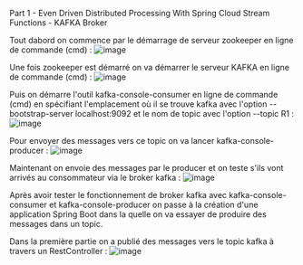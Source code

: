 Part 1 - Even Driven Distributed Processing With Spring Cloud Stream Functions - KAFKA Broker

Tout dabord on commence par le démarrage de serveur zookeeper en ligne de commande (cmd) :
![image](https://user-images.githubusercontent.com/78086000/172024515-47950cee-c4a2-43ed-b5cb-32d528471384.png)

Une fois zookeeper est démarré on va démarrer le serveur KAFKA en ligne de commande (cmd) :
![image](https://user-images.githubusercontent.com/78086000/172024674-b8eb63ed-2126-47d3-bdf4-cc5219367c5d.png)

Puis on démarre l'outil kafka-console-consumer en ligne de commande (cmd) en spécifiant l'emplacement où il se trouve kafka avec l'option --bootstrap-server localhost:9092 et le nom de topic avec l'option --topic R1 :
![image](https://user-images.githubusercontent.com/78086000/172025081-5709602d-57bd-444e-a3b0-2a531376d855.png)

Pour envoyer des messages vers ce topic on va lancer kafka-console-producer :
![image](https://user-images.githubusercontent.com/78086000/172025268-37de7e47-e5a3-4c7c-9675-0305d22c4deb.png)

Maintenant on envoie des messages par le producer et on teste s'ils vont arrivés au consommateur via le broker kafka :
![image](https://user-images.githubusercontent.com/78086000/172025363-c4403311-649b-47c5-aa68-da3464edeaf0.png)

Après avoir tester le fonctionnement de broker kafka avec kafka-console-consumer et kafka-console-producer on passe à la création d'une application Spring Boot dans la quelle on va essayer de produire des messages dans un topic.

Dans la première partie on a publié des messages vers le topic kafka à travers un RestController :
![image](https://user-images.githubusercontent.com/78086000/172027212-4aa0e4e9-fbdf-4388-afd2-df512ea47ef6.png)



